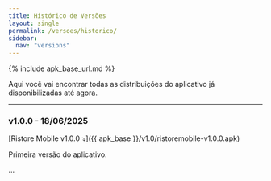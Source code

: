 ```yaml
---
title: Histórico de Versões
layout: single
permalink: /versoes/historico/
sidebar:
  nav: "versions"
---
```


{% include apk_base_url.md %}

Aqui você vai encontrar todas as distribuições do aplicativo já disponibilizadas até agora.

---

### v1.0.0 - 18/06/2025

[Ristore Mobile v1.0.0 ⤵️]({{ apk_base }}/v1.0/ristoremobile-v1.0.0.apk)

Primeira versão do aplicativo.

...
